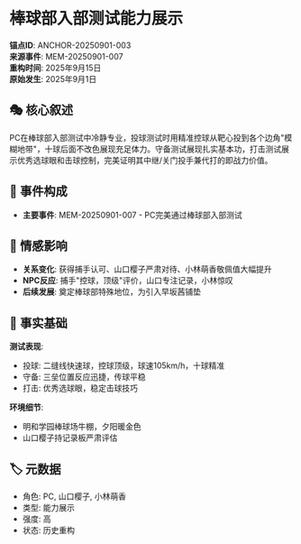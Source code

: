 # 棒球部入部测试能力展示

**锚点ID**: ANCHOR-20250901-003  
**来源事件**: MEM-20250901-007  
**重构时间**: 2025年9月15日  
**原始发生**: 2025年9月1日

## 🎭 核心叙述
PC在棒球部入部测试中冷静专业，投球测试时用精准控球从靶心投到各个边角"模糊地带"，十球后面不改色展现充足体力。守备测试展现扎实基本功，打击测试展示优秀选球眼和击球控制，完美证明其中继/关门投手兼代打的即战力价值。

## 🔗 事件构成
- **主要事件**: MEM-20250901-007 - PC完美通过棒球部入部测试

## 💫 情感影响
- **关系变化**: 获得捕手认可、山口樱子严肃对待、小林萌香敬佩值大幅提升
- **NPC反应**: 捕手"控球，顶级"评价，山口专注记录，小林惊叹
- **后续发展**: 奠定棒球部特殊地位，为引入早坂茜铺垫

## 📝 事实基础
**测试表现**:
- 投球: 二缝线快速球，控球顶级，球速105km/h，十球精准
- 守备: 三垒位置反应迅捷，传球平稳
- 打击: 优秀选球眼，稳定击球技巧

**环境细节**:
- 明和学园棒球场牛棚，夕阳暖金色
- 山口樱子持记录板严肃评估

## 🏷️ 元数据
- 角色: PC, 山口樱子, 小林萌香
- 类型: 能力展示
- 强度: 高
- 状态: 历史重构